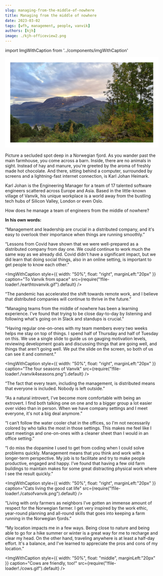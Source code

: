 ```yaml
---
slug: managing-from-the-middle-of-nowhere
title: Managing from the middle of nowhere
date: 2023-03-02
tags: [wfh, management, people, vanvik]
authors: [kjh]
image: ./kjh-officeview2.png
---
```


import ImgWithCaption from '../components/imgWithCaption'

![](./kjh-officeview.png)

Picture a secluded spot deep in a Norwegian fjord. As you wander past the main farmhouse, you come across a barn. Inside, there are no animals in sight. Instead of hay and manure, you're greeted by the aroma of freshly made hot chocolate. And there, sitting behind a computer, surrounded by screens and a lightning-fast internet connection, is Karl Johan Heimark.

<!--truncate-->

Karl Johan is the Engineering Manager for a team of 17 talented software engineers scattered across Europe and Asia. Based in the little-known village of Vanvik, his unique workplace is a world away from the bustling tech hubs of Silicon Valley, London or even Oslo.

How does he manage a team of engineers from the middle of nowhere? 

**In his own words:**

“Management and leadership are crucial in a distributed company, and it's easy to overlook their importance when things are running smoothly.”

“Lessons from Covid have shown that we were well-prepared as a distributed company from day one. We could continue to work much the same way as we already did. Covid didn't have a significant impact, but we did learn that doing social things, also in an online setting, is important to get people to know each other.”

<ImgWithCaption
  style={{
    width: "50%",
    float: "right",
    marginLeft:"20px"
  }}
  caption="To Vanvik from space"
  src={require("!file-loader!./earthtovanvik.gif").default}
  />

“The pandemic has accelerated the shift towards remote work, and I believe that distributed companies will continue to thrive in the future.”

“Managing teams from the middle of nowhere has been a learning experience. I've found that trying to be close day-to-day by listening and following what's going on in Slack and standups is crucial.”

“Having regular one-on-ones with my team members every two weeks helps me stay on top of things. I spend half of Thursday and half of Tuesday on this. We use a single slide to guide us on gauging motivation levels, reviewing development goals and discussing things that are going well, and things that aren't going well. We put the slide on the screen, so both of us can see it and comment.”

<ImgWithCaption
  style={{
    width: "50%",
    float: "right",
    marginLeft:"20px"
  }}
  caption="The four seasons of Vanvik"
  src={require("!file-loader!./vanvik4seasons.png").default}
  />

“The fact that every team, including the management, is distributed means that everyone is included. Nobody is left outside.”

“As a natural introvert, I've become more comfortable with being an extrovert. I find both talking one on one and to a bigger group a lot easier over video than in person. When we have company settings and I meet everyone, it's not a big deal anymore.”

“I can’t follow the water cooler chat in the offices, so I'm not necessarily colored by who talks the most in those settings. This makes me feel like I start meetings and one-on-ones with a cleaner sheet than I would in an office setting.”

“I do miss the dopamine I used to get from coding when I could solve problems quickly. Management means that you think and work with a longer-term perspective. My job is to facilitate and try to make people productive, engaged and happy. I’ve found that having a few old farm buildings to maintain makes for some great distracting physical work where I see the result quickly.”

<ImgWithCaption
  style={{
    width: "50%",
    float: "right",
    marginLeft:"20px"
  }}
  caption="Cats living the good cat life"
  src={require("!file-loader!./catsofvanvik.png").default}
  />

“Living with only farmers as neighbors I’ve gotten an immense amount of respect for the Norwegian farmer. I get very inspired by the work ethic, year-round planning and all-round skills that goes into keeping a farm running in the Norwegian fjords.”

“My location impacts me in a few ways. Being close to nature and being able to go for a hike summer or winter is a great way for me to recharge and clear my head. On the other hand, traveling anywhere is at least a half-day effort. It's a balance, and I've learned to appreciate the pros and cons of my location.”

<ImgWithCaption
  style={{
    width: "50%",
    float: "middle",
    marginLeft:"20px"
  }}
  caption="Cows are friendly, too!"
  src={require("!file-loader!./cows.gif").default}
  />

